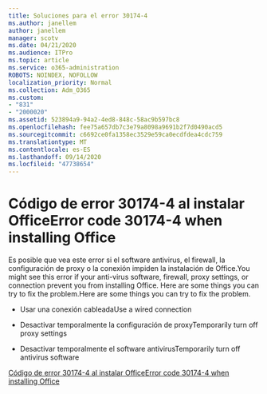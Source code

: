 ```yaml
---
title: Soluciones para el error 30174-4
ms.author: janellem
author: janellem
manager: scotv
ms.date: 04/21/2020
ms.audience: ITPro
ms.topic: article
ms.service: o365-administration
ROBOTS: NOINDEX, NOFOLLOW
localization_priority: Normal
ms.collection: Adm_O365
ms.custom:
- "831"
- "2000020"
ms.assetid: 523894a9-94a2-4ed8-848c-58ac9b597bc8
ms.openlocfilehash: fee75a657db7c3e79a8098a9691b2f7d0490acd5
ms.sourcegitcommit: c6692ce0fa1358ec3529e59ca0ecdfdea4cdc759
ms.translationtype: MT
ms.contentlocale: es-ES
ms.lasthandoff: 09/14/2020
ms.locfileid: "47738654"
---
```

# <a name="error-code-30174-4-when-installing-office"></a><span data-ttu-id="90b3a-102">Código de error 30174-4 al instalar Office</span><span class="sxs-lookup"><span data-stu-id="90b3a-102">Error code 30174-4 when installing Office</span></span>

<span data-ttu-id="90b3a-103">Es posible que vea este error si el software antivirus, el firewall, la configuración de proxy o la conexión impiden la instalación de Office.</span><span class="sxs-lookup"><span data-stu-id="90b3a-103">You might see this error if your anti-virus software, firewall, proxy settings, or connection prevent you from installing Office.</span></span> <span data-ttu-id="90b3a-104">Here are some things you can try to fix the problem.</span><span class="sxs-lookup"><span data-stu-id="90b3a-104">Here are some things you can try to fix the problem.</span></span>
  
- <span data-ttu-id="90b3a-105">Usar una conexión cableada</span><span class="sxs-lookup"><span data-stu-id="90b3a-105">Use a wired connection</span></span>

- <span data-ttu-id="90b3a-106">Desactivar temporalmente la configuración de proxy</span><span class="sxs-lookup"><span data-stu-id="90b3a-106">Temporarily turn off proxy settings</span></span>

- <span data-ttu-id="90b3a-107">Desactivar temporalmente el software antivirus</span><span class="sxs-lookup"><span data-stu-id="90b3a-107">Temporarily turn off antivirus software</span></span>

[<span data-ttu-id="90b3a-108">Código de error 30174-4 al instalar Office</span><span class="sxs-lookup"><span data-stu-id="90b3a-108">Error code 30174-4 when installing Office</span></span>](https://support.office.com/article/5d5551db-266f-47b3-93fc-d51c2e8f4c0b?wt.mc_id=Alchemy_ClientDIA)
  